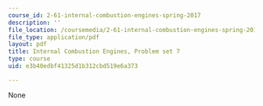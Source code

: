```yaml
---
course_id: 2-61-internal-combustion-engines-spring-2017
description: ''
file_location: /coursemedia/2-61-internal-combustion-engines-spring-2017/e3b40edbf41325d1b312cbd519e6a373_MIT2_61S17_ps7.pdf
file_type: application/pdf
layout: pdf
title: Internal Combustion Engines, Problem set 7
type: course
uid: e3b40edbf41325d1b312cbd519e6a373

---
```

None